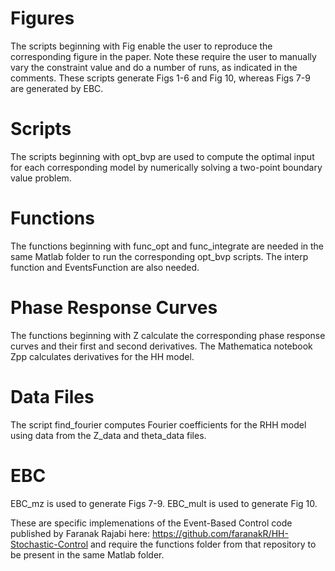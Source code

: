 # Figures
The scripts beginning with Fig enable the user to reproduce the corresponding figure in the paper. Note these require the user to manually vary the constraint value and do a number of runs, as indicated in the comments. These scripts generate Figs 1-6 and Fig 10, whereas Figs 7-9 are generated by EBC. 

# Scripts
The scripts beginning with opt_bvp are used to compute the optimal input for each corresponding model by numerically solving a two-point boundary value problem.

# Functions
The functions beginning with func_opt and func_integrate are needed in the same Matlab folder to run the corresponding opt_bvp scripts. The interp function and EventsFunction are also needed.

# Phase Response Curves
The functions beginning with Z calculate the corresponding phase response curves and their first and second derivatives. The Mathematica notebook Zpp calculates derivatives for the HH model.

# Data Files
The script find_fourier computes Fourier coefficients for the RHH model using data from the Z_data and theta_data files.

# EBC
EBC_mz is used to generate Figs 7-9. EBC_mult is used to generate Fig 10.

These are specific implemenations of the Event-Based Control code published by Faranak Rajabi here: https://github.com/faranakR/HH-Stochastic-Control
and require the functions folder from that repository to be present in the same Matlab folder. 
